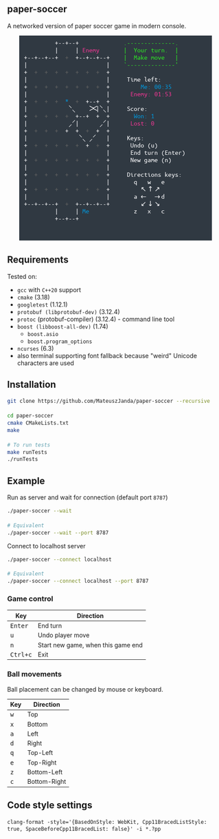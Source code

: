 ## paper-soccer
A networked version of paper soccer game in modern console.

<p align="center">
<img src="./gallery/screenshot.png" alt="paper-soccer"/>
</p>

## Requirements
Tested on:
- `gcc` with `C++20` support
- `cmake` (3.18)
- `googletest` (1.12.1)
- `protobuf (libprotobuf-dev)` (3.12.4)
- `protoc` (protobuf-compiler) (3.12.4) - command line tool
- `boost (libboost-all-dev)` (1.74)
    - `boost.asio`
    - `boost.program_options`
- `ncurses` (6.3)
- also terminal supporting font fallback because "weird" Unicode characters are used

## Installation
```bash
git clone https://github.com/MateuszJanda/paper-soccer --recursive

cd paper-soccer
cmake CMakeLists.txt
make

# To run tests
make runTests
./runTests
```

## Example
Run as server and wait for connection (default port `8787`)
```bash
./paper-soccer --wait

# Equivalent
./paper-soccer --wait --port 8787
```

Connect to localhost server
```bash
./paper-soccer --connect localhost

# Equivalent
./paper-soccer --connect localhost --port 8787
```

### Game control
Key | Direction
--- | ---
<kbd>Enter</kbd> | End turn
<kbd>u</kbd> | Undo player move
<kbd>n</kbd> | Start new game, when this game end
<kbd>Ctrl+c</kbd> | Exit

### Ball movements
Ball placement can be changed by mouse or keyboard.

Key | Direction
--- | ---
<kbd>w</kbd> | Top
<kbd>x</kbd> | Bottom
<kbd>a</kbd> | Left
<kbd>d</kbd> | Right
<kbd>q</kbd> | Top-Left
<kbd>e</kbd> | Top-Right
<kbd>z</kbd> | Bottom-Left
<kbd>c</kbd> | Bottom-Right

## Code style settings
```
clang-format -style='{BasedOnStyle: WebKit, Cpp11BracedListStyle: true, SpaceBeforeCpp11BracedList: false}' -i *.?pp
```